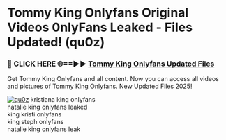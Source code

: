 # Tommy King Onlyfans Original Videos 0nlyFans Leaked - Files Updated! (qu0z)

<h3>🔴 CLICK HERE 🌐==►► <a href="https://tinyurl.com/4seja8ks" rel="nofollow">Tommy King Onlyfans Updated Files</a></h3>

Get Tommy King Onlyfans and all content. Now you can access all videos and pictures of Tommy King Onlyfans. New Updated Files 2025!

[![qu0z](https://i.imgur.com/EWjZXRe.gif)](https://tinyurl.com/4seja8ks)
kristiana king onlyfans<br>
natalie king onlyfans leaked<br>
king kristi onlyfans<br>
king steph onlyfans<br>
natalie king onlyfans leak